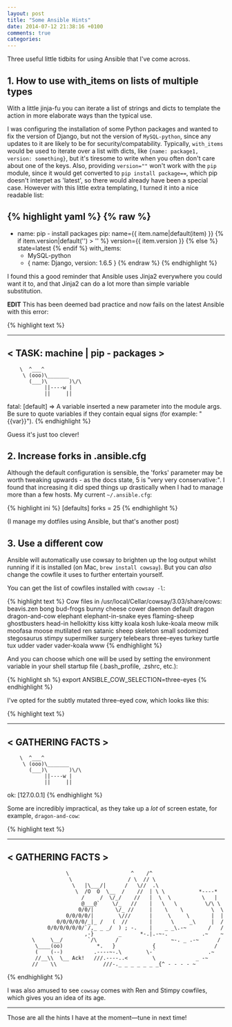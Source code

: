 ```yaml
---
layout: post
title: "Some Ansible Hints"
date: 2014-07-12 21:38:16 +0100
comments: true
categories:
---
```


Three useful little tidbits for using Ansible that I've come across.


## 1. How to use with_items on lists of multiple types

With a little jinja-fu you can iterate a list of strings and dicts to template
the action in more elaborate ways than the typical use.


I was configuring the installation of some Python packages and wanted to fix
the version of Django, but not the version of `MySQL-python`, since any updates
to it are likely to be for security/compatability.  Typically, `with_items`
would be used to iterate over a list with dicts, like `{name: package1,
version: something}`, but it's tiresome to write when you often don't care
about one of the keys. Also, providing `version=""` won't work with the `pip`
module, since it would get converted to `pip install package==`, which pip
doesn't interpet as 'latest', so there would already have been a special case.
However with this little extra templating, I turned it into a nice readable
list:


{% highlight yaml %}
{% raw %}
---
- name: pip - install packages
  pip: name={{ item.name|default(item) }}
       {% if item.version|default('') > '' %}
         version={{ item.version }}
       {% else %}
         state=latest
       {% endif %}
  with_items:
    - MySQL-python
    - { name: Django, version: 1.6.5 }
{% endraw %}
{% endhighlight %}


I found this a good reminder that Ansible uses Jinja2 everywhere you could want
it to, and that Jinja2 can do a lot more than simple variable substitution.

**EDIT** This has been deemed bad practice and now fails on the latest Ansible
with this error:

{% highlight text %}
 ________________________________
< TASK: machine | pip - packages >
 --------------------------------
        \  ^___^
         \ (ooo)\_______
           (___)\       )\/\
                ||----w |
                ||     ||


fatal: [default] => A variable inserted a new parameter into the module args. Be sure to quote variables if they contain equal signs (for example: "{{var}}").
{% endhighlight %}

Guess it's just too clever!



## 2. Increase forks in .ansible.cfg

Although the default configuration is sensible, the 'forks' parameter may be
worth tweaking upwards - as the docs state, 5 is "very very conservative:". I
found that increasing it did sped things up drastically when I had to manage
more than a few hosts. My current `~/.ansible.cfg`:


{% highlight ini %}
[defaults]
forks = 25
{% endhighlight %}


(I manage my dotfiles using Ansible, but that's another post)


## 3. Use a different cow

Ansible will automatically use cowsay to brighten up the log output whilst
running if it is installed (on Mac, `brew install cowsay`). But you can
*also* change the cowfile it uses to further entertain yourself.

You can get the list of cowfiles installed with `cowsay -l`:

{% highlight text %}
Cow files in /usr/local/Cellar/cowsay/3.03/share/cows:
beavis.zen bong bud-frogs bunny cheese cower daemon default dragon
dragon-and-cow elephant elephant-in-snake eyes flaming-sheep ghostbusters
head-in hellokitty kiss kitty koala kosh luke-koala meow milk moofasa moose
mutilated ren satanic sheep skeleton small sodomized stegosaurus stimpy
supermilker surgery telebears three-eyes turkey turtle tux udder vader
vader-koala www
{% endhighlight %}

And you can choose which one will be used by setting the environment variable
in your shell startup file (.bash_profile, .zshrc, etc.):

{% highlight sh %}
export ANSIBLE_COW_SELECTION=three-eyes
{% endhighlight %}

I've opted for the subtly mutated three-eyed cow, which looks like this:

{% highlight text %}
 _________________
< GATHERING FACTS >
 -----------------
        \  ^___^
         \ (ooo)\_______
           (___)\       )\/\
                ||----w |
                ||     ||


ok: [127.0.0.1]
{% endhighlight %}

Some are incredibly impractical, as they take up a *lot* of screen estate, for
example, `dragon-and-cow`:

{% highlight text %}
 _________________
< GATHERING FACTS >
 -----------------
                       \                    ^    /^
                        \                  / \  // \
                         \   |\___/|      /   \//  .\
                          \  /O  O  \__  /    //  | \ \           *----*
                            /     /  \/_/    //   |  \  \          \   |
                            @___@`    \/_   //    |   \   \         \/\ \
                           0/0/|       \/_ //     |    \    \         \  \
                       0/0/0/0/|        \///      |     \     \       |  |
                    0/0/0/0/0/_|_ /   (  //       |      \     _\     |  /
                 0/0/0/0/0/0/`/,_ _ _/  ) ; -.    |    _ _\.-~       /   /
                             ,-}        _      *-.|.-~-.           .~    ~
            \     \__/        `/\      /                 ~-. _ .-~      /
             \____(oo)           *.   }            {                   /
             (    (--)          .----~-.\        \-`                 .~
             //__\\  \__ Ack!   ///.----..<        \             _ -~
            //    \\               ///-._ _ _ _ _ _ _{^ - - - - ~
{% endhighlight %}

I was also amused to see `cowsay` comes with Ren and Stimpy cowfiles, which
gives you an idea of its age.


---

Those are all the hints I have at the moment&mdash;tune in next time!
